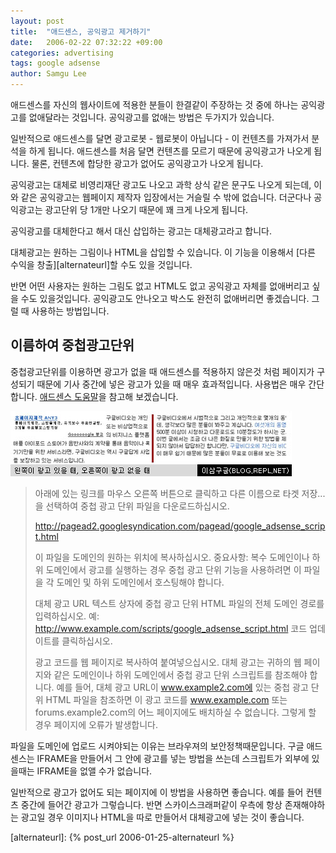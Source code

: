 ```yaml
---
layout: post
title:  "애드센스, 공익광고 제거하기"
date:   2006-02-22 07:32:22 +09:00
categories: advertising
tags: google adsense
author: Samgu Lee
---
```

애드센스를 자신의 웹사이트에 적용한 분들이 한결같이 주장하는 것 중에 하나는 공익광고를 없애달라는 것입니다. 공익광고를 없애는 방법은 두가지가 있습니다.

일반적으로 애드센스를 달면 광고로봇 - 웹로봇이 아닙니다 - 이 컨텐츠를 가져가서 분석을 하게 됩니다. 애드센스를 처음 달면 컨텐츠를 모르기 때문에 공익광고가 나오게 됩니다. 물론, 컨텐츠에 합당한 광고가 없어도 공익광고가 나오게 됩니다.

공익광고는 대체로 비영리재단 광고도 나오고 과학 상식 같은 문구도 나오게 되는데, 이와 같은 공익광고는 웹페이지 제작자 입장에서는 거슬릴 수 밖에 없습니다. 더군다나 공익광고는 광고단위 당 1개만 나오기 때문에 꽤 크게 나오게 됩니다.

공익광고를 대체한다고 해서 대신 삽입하는 광고는 대체광고라고 합니다.

대체광고는 원하는 그림이나 HTML을 삽입할 수 있습니다. 이 기능을 이용해서 [다른 수익을 창출][alternateurl]할 수도 있을 것입니다.

반면 어떤 사용자는 원하는 그림도 없고 HTML도 없고 공익광고 자체를 없애버리고 싶을 수도 있을것입니다. 공익광고도 안나오고 박스도 완전히 없애버리면 좋겠습니다. 그럴 때 사용하는 방법입니다.

## 이름하여 중첩광고단위

중첩광고단위를 이용하면 광고가 없을 때 애드센스를 적용하지 않은것 처럼 페이지가 구성되기 때문에 기사 중간에 넣은 광고가 있을 때 매우 효과적입니다. 사용법은 매우 간단합니다. [애드센스 도움말](https://www.google.com/support/adsense/bin/answer.py?answer=10527)을 참고해 보겠습니다.

![공익광고를 완전히 없앤 그림](/assets/no_more_PSAs.jpg)

> 아래에 있는 링크를 마우스 오른쪽 버튼으로 클릭하고 다른 이름으로 타겟 저장...을 선택하여 중첩 광고 단위 파일을 다운로드하십시오.
> 
> http://pagead2.googlesyndication.com/pagead/google_adsense_script.html
> 
> 이 파일을 도메인의 원하는 위치에 복사하십시오. 중요사항: 복수 도메인이나 하위 도메인에서 광고를 실행하는 경우 중첩 광고 단위 기능을 사용하려면 이 파일을 각 도메인 및 하위 도메인에서 호스팅해야 합니다.
> 
> 대체 광고 URL 텍스트 상자에 중첩 광고 단위 HTML 파일의 전체 도메인 경로를 입력하십시오. 예: http://www.example.com/scripts/google_adsense_script.html 코드 업데이트를 클릭하십시오.
> 
> 광고 코드를 웹 페이지로 복사하여 붙여넣으십시오. 대체 광고는 귀하의 웹 페이지와 같은 도메인이나 하위 도메인에서 중첩 광고 단위 스크립트를 참조해야 합니다. 예를 들어, 대체 광고 URL이 www.example2.com에 있는 중첩 광고 단위 HTML 파일을 참조하면 이 광고 코드를 www.example.com 또는 forums.example2.com의 어느 페이지에도 배치하실 수 없습니다. 그렇게 할 경우 페이지에 오류가 발생합니다.

파일을 도메인에 업로드 시켜야되는 이유는 브라우져의 보안정책때문입니다. 구글 애드센스는 IFRAME을 만들어서 그 안에 광고를 넣는 방법을 쓰는데 스크립트가 외부에 있을때는 IFRAME을 없앨 수가 없습니다.

일반적으로 광고가 없어도 되는 페이지에 이 방법을 사용하면 좋습니다. 예를 들어 컨텐츠 중간에 들어간 광고가 그렇습니다. 반면 스카이스크래퍼같이 우측에 항상 존재해야하는 광고일 경우 이미지나 HTML을 따로 만들어서 대체광고에 넣는 것이 좋습니다.

[alternateurl]: {% post_url 2006-01-25-alternateurl %}